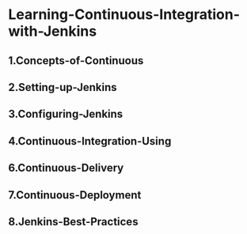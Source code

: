 # Learning-Continuous-Integration-with-Jenkins

## 1.Concepts-of-Continuous

## 2.Setting-up-Jenkins

## 3.Configuring-Jenkins

## 4.Continuous-Integration-Using

## 6.Continuous-Delivery

## 7.Continuous-Deployment

## 8.Jenkins-Best-Practices
